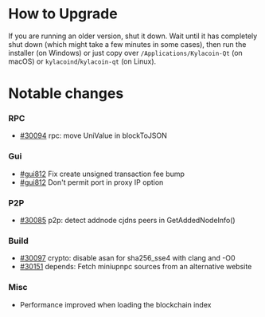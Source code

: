 How to Upgrade
==============

If you are running an older version, shut it down. Wait until it has completely
shut down (which might take a few minutes in some cases), then run the
installer (on Windows) or just copy over `/Applications/Kylacoin-Qt` (on macOS)
or `kylacoind`/`kylacoin-qt` (on Linux).

Notable changes
===============

### RPC
- [#30094](https://github.com/bitcoin/bitcoin/pull/30094) rpc: move UniValue in blockToJSON

### Gui
- [#gui812](https://github.com/bitcoin-core/gui/pull/812) Fix create unsigned transaction fee bump
- [#gui812](https://github.com/bitcoin-core/gui/pull/813) Don't permit port in proxy IP option

### P2P
- [#30085](https://github.com/bitcoin/bitcoin/pull/30085) p2p: detect addnode cjdns peers in GetAddedNodeInfo()

### Build
- [#30097](https://github.com/bitcoin/bitcoin/pull/30097) crypto: disable asan for sha256_sse4 with clang and -O0
- [#30151](https://github.com/bitcoin/bitcoin/pull/30151) depends: Fetch miniupnpc sources from an alternative website

### Misc
- Performance improved when loading the blockchain index